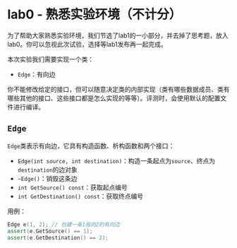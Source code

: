 # lab0 - 熟悉实验环境（不计分）

为了帮助大家熟悉实验环境，我们节选了lab1的一小部分，并去掉了思考题，放入lab0。你可以忽视此次试验，选择等lab1发布再一起完成。

本次实验我们需要实现一个类：

- `Edge`：有向边

你不能修改给定的接口，但可以随意决定类的内部实现（类有哪些数据成员、类有哪些其他的接口、这些接口都是怎么实现的等等）。评测时，会使用默认的配置文件进行编译。

## `Edge`

`Edge`类表示有向边，它具有构造函数、析构函数和两个接口：

- `Edge(int source, int destination)`：构造一条起点为`source`、终点为`destination`的边对象
- `~Edge()`：销毁这条边
- `int GetSource() const`：获取起点编号
- `int GetDestination() const`：获取终点编号

用例：

```c++
Edge e(1, 2); // 创建一条1指向2的有向边
assert(e.GetSource() == 1);
assert(e.GetDestination() == 2);
```